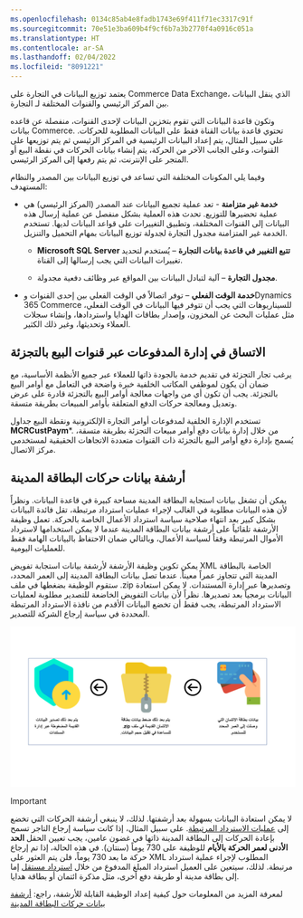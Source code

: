 ```yaml
---
ms.openlocfilehash: 0134c85ab4e8fadb1743e69f411f71ec3317c91f
ms.sourcegitcommit: 70e51e3ba609b4f9cf6b7a3b2770f4a0916c051a
ms.translationtype: HT
ms.contentlocale: ar-SA
ms.lasthandoff: 02/04/2022
ms.locfileid: "8091221"
---
```

يعتمد توزيع البيانات في التجارة على Commerce Data Exchange، الذي ينقل البيانات بين المركز الرئيسي والقنوات المختلفة لـ التجارة. 

وتكون قاعدة البيانات التي تقوم بتخزين البيانات لإحدى القنوات، منفصلة عن قاعده بيانات Commerce. تحتوي قاعدة بيانات القناة فقط على البيانات المطلوبة للحركات. علي سبيل المثال، يتم إعداد البيانات الرئيسية في المركز الرئيسي ثم يتم توزيعها على القنوات، وعلى الجانب الآخر من الحركة، يتم إنشاء بيانات الحركات في نقطة البيع أو المتجر على الإنترنت، ثم يتم رفعها إلى المركز الرئيسي.

وفيما يلي المكونات المختلفة التي تساعد في توزيع البيانات بين المصدر والنظام المستهدف:

- **خدمة غير متزامنة** - تعد عملية تجميع البيانات عند المصدر (المركز الرئيسي) هي عملية تحضيرها للتوزيع. تحدث هذه العملية بشكل منفصل عن عملية إرسال هذه البيانات إلى القنوات المختلفة، وتطبيق التغييرات على قواعد البيانات لديها. تستخدم الخدمة غير المتزامنة مجدول التجارة لجدولة توزيع البيانات بمهام التحميل والتنزيل.
    - **Microsoft SQL Server تتبع التغيير في قاعدة بيانات التجارة** – يُستخدم لتحديد تغييرات البيانات التي يجب إرسالها إلى القناة.
    
    - **مجدول التجارة** – آلية لتبادل البيانات بين المواقع عبر وظائف دفعية مجدولة.

- **خدمة الوقت الفعلي** – توفر اتصالاً في الوقت الفعلي بين إحدى القنوات وDynamics 365 Commerce للسيناريوهات التي يجب أن تتوفر فيها البيانات في الوقت الفعلي، مثل عمليات البحث عن المخزون، وإصدار بطاقات الهدايا واستردادها، وإنشاء سجلات العملاء وتحديثها، وغير ذلك الكثير. 

## <a name="consistency-in-payments-management-across-retail-channels"></a>الاتساق في إدارة المدفوعات عبر قنوات البيع بالتجزئة

يرغب تجار التجزئة في تقديم خدمة بالجودة ذاتها للعملاء عبر جميع الأنظمة الأساسية، مع ضمان أن يكون لموظفي المكاتب الخلفية خبرة واضحة في التعامل مع أوامر البيع بالتجزئة. يجب أن تكون أي من واجهات معالجة أوامر البيع بالتجزئة قادرة على عرض وتعديل ومعالجة حركات الدفع المتعلقة بأوامر المبيعات بطريقة متسقة.

تستخدم الإدارة الخلفية لمدفوعات أوامر التجارة الإلكترونية ونقطة البيع جداول **MCRCustPaym***. من خلال إدارة بيانات دفع أوامر مبيعات التجزئة بطريقة متسقة، يُسمح بإدارة دفع أوامر البيع بالتجزئة ذات القنوات متعددة الاتجاهات الحقيقية لمستخدمي مركز الاتصال.

## <a name="archive-credit-card-transaction-data"></a>أرشفة بيانات حركات البطاقة المدينة
يمكن أن تشغل بيانات استجابة البطاقة المدينة مساحة كبيرة في قاعدة البيانات. ونظراً لأن هذه البيانات مطلوبة في الغالب لإجراء عمليات استرداد مرتبطة، تقل فائدة البيانات بشكل كبير بعد انتهاء صلاحية سياسة استرداد الأعمال الخاصة بالحركة. تعمل وظيفة الأرشفة تلقائياً على أرشفة بيانات البطاقة المدينة عندما لا يمكن استخدامها لاسترداد الأموال المرتبطة وفقاً لسياسة الأعمال، وبالتالي ضمان الاحتفاظ بالبيانات الهامة فقط للعمليات اليومية.

يمكن تكوين وظيفة الأرشفة لأرشفة بيانات استجابة تفويض XML الخاصة بالبطاقة المدينة التي تتجاوز عمراً معيناً. عندما تصل بيانات البطاقة المدينة إلى العمر المحدد، ستقوم الوظيفة بضغطها في ملف ‎.zip وتصديرها عبر إدارة المستندات. لا يمكن استعادة البيانات برمجياً بعد تصديرها. نظراً لأن بيانات التفويض الخاضعة للتصدير مطلوبة لعمليات الاسترداد المرتبطة، يجب فقط أن تخضع البيانات الأقدم من نافذة الاسترداد المرتبطة المحددة في سياسة إرجاع الشركة للتصدير.

[![رسم تخطيطي يوضح عملية أرشفة بيانات البطاقة المدينة خلال عمر معين.](../media/credit-card-data-c.png)](../media/credit-card-data-c.png#lightbox)

> [!Important]
> لا يمكن استعادة البيانات بسهولة بعد أرشفتها. لذلك، لا ينبغي أرشفة الحركات التي تخضع إلى [عمليات الاسترداد المرتبطة](/dynamics365/commerce/dev-itpro/archive-cc-data?azure-portal=true#key-terms). على سبيل المثال، إذا كانت سياسة إرجاع التاجر تسمح بإعادة الحركات إلى البطاقة المدينة ذاتها في غضون عامين، يجب تعيين الحقل **الحد الأدنى لعمر الحركة بالأيام** للوظيفة على 730 يوماً (سنتان). في هذه الحالة، إذا تم إرجاع حركة ما بعد 730 يوماً، فلن يتم العثور على XML المطلوب لإجراء عملية استرداد مرتبطة. لذلك، سيتعين على العميل استرداد المبلغ المدفوع من خلال [استرداد مستقل](/dynamics365/commerce/dev-itpro/archive-cc-data?azure-portal=true#key-terms) إما إلى بطاقة مدينة أو طريقة دفع أخرى، مثل مذكرة ائتمان أو بطاقة هدايا.

لمعرفة المزيد من المعلومات حول كيفية إعداد الوظيفة القابلة للأرشفة، راجع: [أرشفة بيانات حركات البطاقة المدينة](/dynamics365/commerce/dev-itpro/archive-cc-data/?azure-portal=true)


